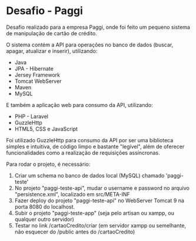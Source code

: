 # Desafio - Paggi

Desafio realizado para a empresa Paggi, onde foi feito um pequeno sistema de manipulação de cartão de crédito.

O sistema contém a API para operações no banco de dados (buscar, apagar, atualizar e inserir), utilizando:

  - Java
  - JPA - Hibernate
  - Jersey Framework
  - Tomcat WebServer
  - Maven
  - MySQL
  
E também a aplicação web para consumo da API, utilizando:

  - PHP - Laravel
  - GuzzleHttp
  - HTML5, CSS e JavaScript
  
Foi utilizado GuzzleHttp para consumo da API por ser uma biblioteca simples e intuitiva, de código limpo e bastante "legível", além de oferecer funcionalidades como a realização de requisições assíncronas.

Para rodar o projeto, é necessário:

  1. Criar um schema no banco de dados local (MySQL) chamado 'paggi-teste'
  2. No projeto "paggi-teste-api", mudar o username e password no arquivo "persistence.xml", localizado em src/META-INF
  3. Fazer deploy do projeto "paggi-teste-api" no WebServer Tomcat 9 na porta 8080 do localhost.
  4. Subir o projeto "paggi-teste-app" (seja pelo artisan ou xampp, ou qualquer outro servidor)
  5. Testar no link /cartaoCredito/criar (em servidor xampp ou semelhante, não esquecer do /public antes do /cartaoCredito)
